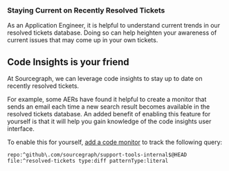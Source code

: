 ### Staying Current on Recently Resolved Tickets

As an Application Engineer, it is helpful to understand current trends in our resolved tickets database. Doing so can help heighten your awareness of current issues that may come up in your own tickets.

## Code Insights is your friend

At Sourcegraph, we can leverage code insights to stay up to date on recently resolved tickets.

For example, some AERs have found it helpful to create a monitor that sends an email each time a new search result becomes available in the resolved tickets database. An added benefit of enabling this feature for yourself is that it will help you gain knowledge of the code insights user interface.

To enable this for yourself, [add a code monitor](https://docs.sourcegraph.com/code_monitoring/quickstart) to track the following query:

`repo:^github\.com/sourcegraph/support-tools-internal$@HEAD file:^resolved-tickets type:diff patternType:literal`
